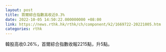 ```yaml
---
layout: post
title: 首爾綜合指數高收近0.3%
date: 2022-10-05 14:50:22.000000000 +08:00
link: https://news.rthk.hk/rthk/ch/component/k2/1669722-20221005.htm
categories: rthk
---
```


韓股高收0.26%，首爾綜合指數收報2215點，升5點。
